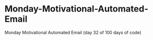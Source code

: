 # Monday-Motivational-Automated-Email
Monday Motivational Automated Email (day 32 of 100 days of code)
